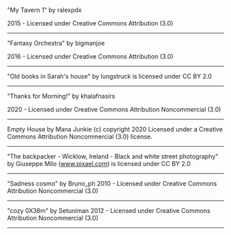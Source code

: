"My Tavern 1"
by ralexpdx

2015 - Licensed under
Creative Commons
Attribution (3.0)

---

"Fantasy Orchestra"
by bigmanjoe

2016 - Licensed under
Creative Commons
Attribution (3.0)

---

"Old books in Sarah's house" by lungstruck is licensed under CC BY 2.0

---

"Thanks for Morning!"
by khalafnasirs

2020 - Licensed under
Creative Commons
Attribution Noncommercial (3.0)

---

Empty House by Mana Junkie (c) copyright 2020 Licensed under a Creative Commons Attribution Noncommercial  (3.0) license. 

---

"The backpacker - Wicklow, Ireland - Black and white street photography" by Giuseppe Milo (www.pixael.com) is licensed under CC BY 2.0

---

"Sadness cosmo"
by Bruno_ph
2010 - Licensed under
Creative Commons
Attribution Noncommercial (3.0)

---

"cozy 0X38m"
by Setuniman
2012 - Licensed under
Creative Commons
Attribution Noncommercial (3.0)

---
